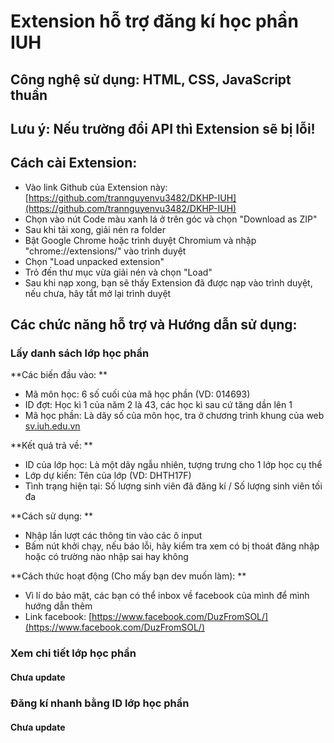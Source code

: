 # Extension hỗ trợ đăng kí học phần IUH

## Công nghệ sử dụng: HTML, CSS, JavaScript thuần

## Lưu ý: Nếu trường đổi API thì Extension sẽ bị lỗi!

## Cách cài Extension:

- Vào link Github của Extension này: [https://github.com/trannguyenvu3482/DKHP-IUH](https://github.com/trannguyenvu3482/DKHP-IUH)
- Chọn vào nút Code màu xanh lá ở trên góc và chọn "Download as ZIP"
- Sau khi tải xong, giải nén ra folder
- Bật Google Chrome hoặc trình duyệt Chromium và nhập "chrome://extensions/" vào trình duyệt
- Chọn "Load unpacked extension"
- Trỏ đến thư mục vừa giải nén và chọn "Load"
- Sau khi nạp xong, bạn sẽ thấy Extension đã được nạp vào trình duyệt, nếu chưa, hãy tắt mở lại trình duyệt

## Các chức năng hỗ trợ và Hướng dẫn sử dụng:

### Lấy danh sách lớp học phần

**Các biến đầu vào: **

- Mã môn học: 6 số cuối của mã học phần (VD: 014693)
- ID đợt: Học kì 1 của năm 2 là 43, các học kì sau cứ tăng dần lên 1
- Mã học phần: Là dãy số của môn học, tra ở chương trình khung của web [sv.iuh.edu.vn](sv.iuh.edu.vn)

**Kết quả trả về: **

- ID của lớp học: Là một dãy ngẫu nhiên, tượng trưng cho 1 lớp học cụ thể
- Lớp dự kiến: Tên của lớp (VD: DHTH17F)
- Tình trạng hiện tại: Số lượng sinh viên đã đăng kí / Số lượng sinh viên tối đa

**Cách sử dụng: **

- Nhập lần lượt các thông tin vào các ô input
- Bấm nút khởi chạy, nếu báo lỗi, hãy kiểm tra xem có bị thoát đăng nhập hoặc có trường nào nhập sai hay không

**Cách thức hoạt động (Cho mấy bạn dev muốn làm): **

- Vì lí do bảo mật, các bạn có thể inbox về facebook của mình để mình hướng dẫn thêm
- Link facebook: [https://www.facebook.com/DuzFromSOL/](https://www.facebook.com/DuzFromSOL/)

### Xem chi tiết lớp học phần

#### Chưa update

### Đăng kí nhanh bằng ID lớp học phần

#### Chưa update

